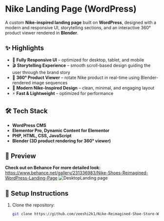 # Nike Landing Page (WordPress)

A custom **Nike-inspired landing page** built on **WordPress**, designed with a modern and responsive UI, storytelling sections, and an interactive 360° product viewer rendered in **Blender**.  

## ✨ Highlights
- 📱 **Fully Responsive UI** – optimized for desktop, tablet, and mobile  
- 🎬 **Storytelling Experience** – smooth scroll-based design guiding the user through the brand story  
- 🔄 **360° Product Viewer** – rotate Nike product in real-time using Blender-rendered image sequences  
- 🎨 **Modern Nike-Inspired Design** – clean, minimal, and engaging layout  
- ⚡ **Fast & Lightweight** – optimized for performance  

## 🛠️ Tech Stack
- **WordPress CMS**  
- **Elementor Pro, Dynamic Content for Elementor**
- **PHP, HTML, CSS, JavaScript**  
- **Blender (3D product rendering for 360° viewer)**  

## 📸 Preview
**Check out on Behance For more detailed look:** https://www.behance.net/gallery/231336983/Nike-Shoes-Reimagined-WordPress-Landing-Page
<img alt="DesktopLanding page" src="https://github.com/user-attachments/assets/c7626d7b-ea70-48a3-a774-beb9037d541b" />  


## 📂 Setup Instructions
1. Clone the repository:  
   ```bash
   git clone https://github.com/zeeshi2k1/Nike-Reimagined-Shoe-Store-WordPress-Landing-Page.git

